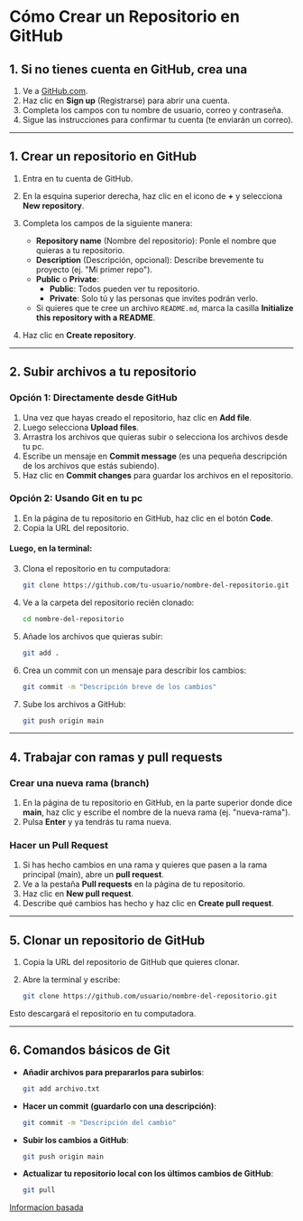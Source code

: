 
# **Cómo Crear un Repositorio en GitHub**

## 1. Si no tienes cuenta en GitHub, crea una

1. Ve a [GitHub.com](https://github.com/).
2. Haz clic en **Sign up** (Registrarse) para abrir una cuenta.
3. Completa los campos con tu nombre de usuario, correo y contraseña.
4. Sigue las instrucciones para confirmar tu cuenta (te enviarán un correo).

---

## 1. Crear un repositorio en GitHub

1. Entra en tu cuenta de GitHub.
2. En la esquina superior derecha, haz clic en el icono de **+** y selecciona **New repository**.

3. Completa los campos de la siguiente manera:
   - **Repository name** (Nombre del repositorio): Ponle el nombre que quieras a tu repositorio.
   - **Description** (Descripción, opcional): Describe brevemente tu proyecto (ej. "Mi primer repo").
   - **Public** o **Private**:
     - **Public**: Todos pueden ver tu repositorio.
     - **Private**: Solo tú y las personas que invites podrán verlo.
   - Si quieres que te cree un archivo `README.md`, marca la casilla **Initialize this repository with a README**.

4. Haz clic en **Create repository**.

---

## 2. Subir archivos a tu repositorio

### Opción 1: Directamente desde GitHub

1. Una vez que hayas creado el repositorio, haz clic en **Add file**.
2. Luego selecciona **Upload files**.
3. Arrastra los archivos que quieras subir o selecciona los archivos desde tu pc.
4. Escribe un mensaje en **Commit message** (es una pequeña descripción de los archivos que estás subiendo).
5. Haz clic en **Commit changes** para guardar los archivos en el repositorio.

### Opción 2: Usando Git en tu pc

1. En la página de tu repositorio en GitHub, haz clic en el botón **Code**.
2. Copia la URL del repositorio.

#### Luego, en la terminal:

3. Clona el repositorio en tu computadora:

   ```bash
   git clone https://github.com/tu-usuario/nombre-del-repositorio.git
   ```

4. Ve a la carpeta del repositorio recién clonado:

   ```bash
   cd nombre-del-repositorio
   ```

5. Añade los archivos que quieras subir:

   ```bash
   git add .
   ```

6. Crea un commit con un mensaje para describir los cambios:

   ```bash
   git commit -m "Descripción breve de los cambios"
   ```

7. Sube los archivos a GitHub:

   ```bash
   git push origin main
   ```

---

## 4. Trabajar con ramas y pull requests

### Crear una nueva rama (branch)

1. En la página de tu repositorio en GitHub, en la parte superior donde dice **main**, haz clic y escribe el nombre de la nueva rama (ej. "nueva-rama").
2. Pulsa **Enter** y ya tendrás tu rama nueva.

### Hacer un Pull Request

1. Si has hecho cambios en una rama y quieres que pasen a la rama principal (main), abre un **pull request**.
2. Ve a la pestaña **Pull requests** en la página de tu repositorio.
3. Haz clic en **New pull request**.
4. Describe qué cambios has hecho y haz clic en **Create pull request**.

---

## 5. Clonar un repositorio de GitHub

1. Copia la URL del repositorio de GitHub que quieres clonar.
2. Abre la terminal y escribe:

   ```bash
   git clone https://github.com/usuario/nombre-del-repositorio.git
   ```

Esto descargará el repositorio en tu computadora.

---

## 6. Comandos básicos de Git

- **Añadir archivos para prepararlos para subirlos**:

   ```bash
   git add archivo.txt
   ```

- **Hacer un commit** **(guardarlo con una descripción)**:

   ```bash
   git commit -m "Descripción del cambio"
   ```

- **Subir los cambios a GitHub**:

   ```bash
   git push origin main
   ```

- **Actualizar tu repositorio local con los últimos cambios de GitHub**:

   ```bash
   git pull
   ```

[Informacíon basada](https://github.com/davidgchaves/primeros-pasos-con-git-y-github?tab=readme-ov-file#6-receta-4-crear-un-repositorio-github-y-asociarlo-al-repositorio-local)